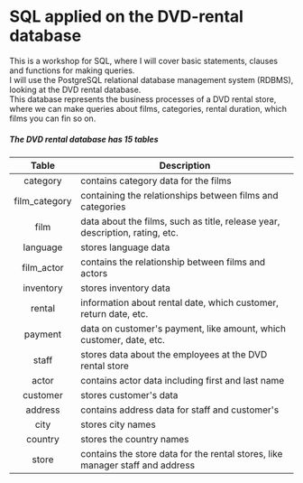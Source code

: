 # SQL applied on the DVD-rental database
This is a workshop for SQL, where I will cover basic statements, clauses and functions for making queries. <br>
I will use the PostgreSQL relational database management system (RDBMS), looking at the DVD rental database. <br> This database represents the business processes of a DVD rental store, where we can make queries about films, categories, rental duration, which films you can fin so on.


##### The DVD rental database has 15 tables

| Table         | Description                                                                   |
| :---:         |    ------                                                                     |
| category      | contains category data for the films                                          |
| film_category | containing the relationships between films and categories                     |
| film          | data about the films, such as title, release year, description, rating, etc.  |
| language      | stores language data                                                          |
| film_actor    | contains the relationship between films and actors                            |
| inventory     | stores inventory data                                                         |
| rental        | information about rental date, which customer, return date, etc.              |
| payment       | data on customer's payment, like amount, which customer, date, etc.           |
| staff         | stores data about the employees at the DVD rental store                       |
| actor         | contains actor data including first and last name                             |
| customer      | stores customer's data                                                        |
| address       | contains address data for staff and customer's                                |
| city          | stores city names                                                             |
| country       | stores the country names                                                      |
| store         | contains the store data for the rental stores, like manager staff and address |
